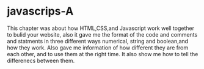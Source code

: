 # javascrips-A
This chapter was about how HTML,CSS,and Javascript work well together to bulid your website, also it gave me the format of the code and comments and statments in three different ways numerical, string and boolean,and how they work. Also gave me information of how different they are from each other, and to use them at the right time. It also show me how to tell the differenecs between them.
